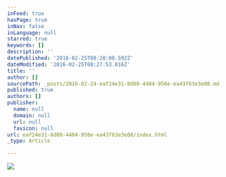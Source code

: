 ```yaml
---
inFeed: true
hasPage: true
inNav: false
inLanguage: null
starred: true
keywords: []
description: ''
datePublished: '2016-02-25T08:28:06.592Z'
dateModified: '2016-02-25T08:27:53.016Z'
title: ''
author: []
sourcePath: _posts/2016-02-24-eaf24e31-8d08-4404-958e-ea43f63e3e08.md
published: true
authors: []
publisher:
  name: null
  domain: null
  url: null
  favicon: null
url: eaf24e31-8d08-4404-958e-ea43f63e3e08/index.html
_type: Article

---
```

![](https://s3-us-west-2.amazonaws.com/the-grid-img/p/867942bb7deef11b69733adf8f91c6c816b9dc0a.png)